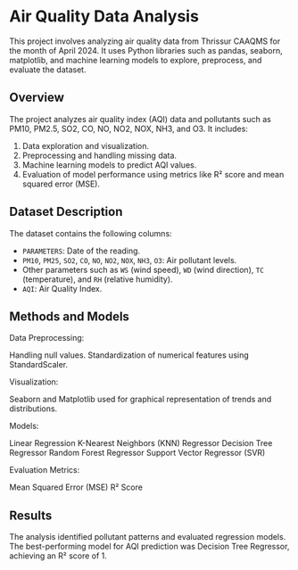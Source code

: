 
# Air Quality Data Analysis  

This project involves analyzing air quality data from Thrissur CAAQMS for the month of April 2024. It uses Python libraries such as pandas, seaborn, matplotlib, and machine learning models to explore, preprocess, and evaluate the dataset.  

## Overview  
The project analyzes air quality index (AQI) data and pollutants such as PM10, PM2.5, SO2, CO, NO, NO2, NOX, NH3, and O3. It includes:  
1. Data exploration and visualization.  
2. Preprocessing and handling missing data.  
3. Machine learning models to predict AQI values.  
4. Evaluation of model performance using metrics like R² score and mean squared error (MSE).  

## Dataset Description  
The dataset contains the following columns:  
- `PARAMETERS`: Date of the reading.  
- `PM10`, `PM25`, `SO2`, `CO`, `NO`, `NO2`, `NOX`, `NH3`, `O3`: Air pollutant levels.  
- Other parameters such as `WS` (wind speed), `WD` (wind direction), `TC` (temperature), and `RH` (relative humidity).  
- `AQI`: Air Quality Index.  

## Methods and Models
Data Preprocessing:

Handling null values.
Standardization of numerical features using StandardScaler.

Visualization:

Seaborn and Matplotlib used for graphical representation of trends and distributions.

Models:

Linear Regression
K-Nearest Neighbors (KNN) Regressor
Decision Tree Regressor
Random Forest Regressor
Support Vector Regressor (SVR)

Evaluation Metrics:

Mean Squared Error (MSE)
R² Score

## Results
The analysis identified pollutant patterns and evaluated regression models. The best-performing model for AQI prediction was Decision Tree Regressor, achieving an R² score of 1.
